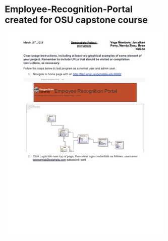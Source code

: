 # Employee-Recognition-Portal created for OSU capstone course
![alt text](https://raw.githubusercontent.com/jtpunt/Employee-Recognition-Portal/master/images/CapstoneProject.jpg)

